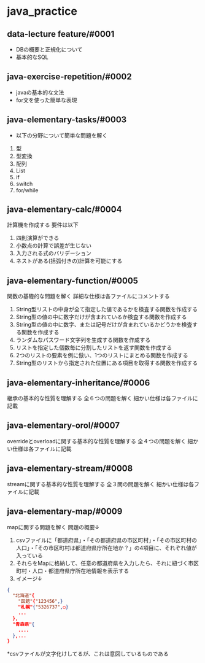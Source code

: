 # java_practice

## data-lecture feature/#0001

- DBの概要と正規化について
- 基本的なSQL

## java-exercise-repetition/#0002

- javaの基本的な文法
- for文を使った簡単な表現

## java-elementary-tasks/#0003

- 以下の分野について簡単な問題を解く

1. 型
2. 型変換
3. 配列
4. List
5. if
6. switch
7. for/while

## java-elementary-calc/#0004

計算機を作成する
要件は以下

1. 四則演算ができる
2. 小数点の計算で誤差が生じない
3. 入力される式のバリデーション
4. ネストがある(括弧付きの)計算を可能にする

## java-elementary-function/#0005

関数の基礎的な問題を解く
詳細な仕様は各ファイルにコメントする

1. String型リストの中身が全て指定した値であるかを検査する関数を作成する
2. String型の値の中に数字だけが含まれているか検査する関数を作成する
3. String型の値の中に数字、または記号だけが含まれているかどうかを検査する関数を作成する
4. ランダムなパスワード文字列を生成する関数を作成する
5. リストを指定した個数毎に分割したリストを返す関数を作成する
6. 2つのリストの要素を例に倣い、1つのリストにまとめる関数を作成する
7. String型のリストから指定された位置にある項目を取得する関数を作成する

## java-elementary-inheritance/#0006

継承の基本的な性質を理解する
全６つの問題を解く
細かい仕様は各ファイルに記載

## java-elementary-orol/#0007

overrideとoverloadに関する基本的な性質を理解する
全４つの問題を解く
細かい仕様は各ファイルに記載

## java-elementary-stream/#0008

streamに関する基本的な性質を理解する
全３問の問題を解く
細かい仕様は各ファイルに記載

## java-elementary-map/#0009

mapに関する問題を解く
問題の概要↓

1. csvファイルに「都道府県」・「その都道府県の市区町村」・「その市区町村の人口」・「その市区町村は都道府県庁所在地か？」の4項目に、それぞれ値が入っている
2. それらをMapに格納して、任意の都道府県を入力したら、それに紐づく市区町村・人口・都道府県庁所在地情報を表示する
3. イメージ↓

```json
{
  "北海道"{
    "函館"{"123456",}
    "札幌"{"5326737",○}
    ...
  },
  "青森県"{
    ....
  },...
}
```

*csvファイルが文字化けしてるが、これは意図しているものである

